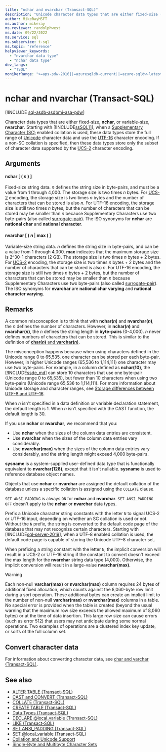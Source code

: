 ```yaml
---
title: "nchar and nvarchar (Transact-SQL)"
description: "Unicode character data types that are either fixed-size (nchar), or variable-size (nvarchar)."
author: MikeRayMSFT
ms.author: mikeray
ms.reviewer: randolphwest
ms.date: 09/22/2022
ms.service: sql
ms.subservice: t-sql
ms.topic: "reference"
helpviewer_keywords:
  - "nvarchar data type"
  - "nchar data type"
dev_langs:
  - "TSQL"
monikerRange: ">=aps-pdw-2016||=azuresqldb-current||=azure-sqldw-latest||>=sql-server-2016||>=sql-server-linux-2017||=azuresqldb-mi-current"
---
```

# nchar and nvarchar (Transact-SQL)

[!INCLUDE [sql-asdb-asdbmi-asa-pdw](../../includes/applies-to-version/sql-asdb-asdbmi-asa-pdw.md)]

Character data types that are either fixed-size, **nchar**, or variable-size, **nvarchar**. Starting with [!INCLUDE[ssSQL11](../../includes/sssql11-md.md)], when a [Supplementary Character (SC)](../../relational-databases/collations/collation-and-unicode-support.md#Supplementary_Characters) enabled collation is used, these data types store the full range of [Unicode](../../relational-databases/collations/collation-and-unicode-support.md#Unicode_Defn) character data and use the [UTF-16](https://www.wikipedia.org/wiki/UTF-16) character encoding. If a non-SC collation is specified, then these data types store only the subset of character data supported by the [UCS-2](https://www.wikipedia.org/wiki/Universal_Coded_Character_Set#Encoding_forms) character encoding.

## Arguments

#### nchar [ ( *n* ) ]

Fixed-size string data. *n* defines the string size in byte-pairs, and must be a value from 1 through 4,000. The storage size is two times *n* bytes. For [UCS-2](https://www.wikipedia.org/wiki/UTF-16#U+0000_to_U+D7FF_and_U+E000_to_U+FFFF) encoding, the storage size is two times *n* bytes and the number of characters that can be stored is also *n*. For UTF-16 encoding, the storage size is still two times *n* bytes, but the number of characters that can be stored may be smaller than *n* because Supplementary Characters use two byte-pairs (also called [surrogate-pair](https://www.wikipedia.org/wiki/UTF-16#Code_points_from_U+010000_to_U+10FFFF)). The ISO synonyms for **nchar** are **national char** and **national character**.

#### nvarchar [ ( *n* | max ) ]

Variable-size string data. *n* defines the string size in byte-pairs, and can be a value from 1 through 4,000. **max** indicates that the maximum storage size is 2^30-1 characters (2 GB). The storage size is two times *n* bytes + 2 bytes. For [UCS-2](https://www.wikipedia.org/wiki/UTF-16#U+0000_to_U+D7FF_and_U+E000_to_U+FFFF) encoding, the storage size is two times *n* bytes + 2 bytes and the number of characters that can be stored is also *n*. For UTF-16 encoding, the storage size is still two times *n* bytes + 2 bytes, but the number of characters that can be stored may be smaller than *n* because Supplementary Characters use two byte-pairs (also called [surrogate-pair](https://www.wikipedia.org/wiki/UTF-16#Code_points_from_U+010000_to_U+10FFFF)). The ISO synonyms for **nvarchar** are **national char varying** and **national character varying**.

## Remarks

A common misconception is to think that with **nchar(*n*)** and **nvarchar(*n*)**, the *n* defines the number of characters. However, in **nchar(*n*)** and **nvarchar(*n*)**, the *n* defines the string length in **byte-pairs** (0-4,000). *n* never defines numbers of characters that can be stored. This is similar to the definition of [**char(*n*)** and **varchar(*n*)**](../../t-sql/data-types/char-and-varchar-transact-sql.md).

The misconception happens because when using characters defined in the Unicode range 0 to 65,535, one character can be stored per each byte-pair. However, in higher Unicode ranges (65,536 to 1,114,111) one character may use two byte-pairs. For example, in a column defined as **nchar(10)**, the [!INCLUDE[ssde_md](../../includes/ssde_md.md)] can store 10 characters that use one byte-pair (Unicode range 0 to 65,535), but fewer than 10 characters when using two byte-pairs (Unicode range 65,536 to 1,114,111). For more information about Unicode storage and character ranges, see [Storage differences between UTF-8 and UTF-16](../../relational-databases/collations/collation-and-unicode-support.md#storage_differences).

When *n* isn't specified in a data definition or variable declaration statement, the default length is 1. When *n* isn't specified with the CAST function, the default length is 30.

If you use **nchar** or **nvarchar**, we recommend that you:

- Use **nchar** when the sizes of the column data entries are consistent.
- Use **nvarchar** when the sizes of the column data entries vary considerably.
- Use **nvarchar(max)** when the sizes of the column data entries vary considerably, and the string length might exceed 4,000 byte-pairs.

**sysname** is a system-supplied user-defined data type that is functionally equivalent to **nvarchar(128)**, except that it isn't nullable. **sysname** is used to reference database object names.

Objects that use **nchar** or **nvarchar** are assigned the default collation of the database unless a specific collation is assigned using the `COLLATE` clause.

`SET ANSI_PADDING` is always `ON` for **nchar** and **nvarchar**. `SET ANSI_PADDING OFF` doesn't apply to the **nchar** or **nvarchar** data types.

Prefix a Unicode character string constants with the letter `N` to signal UCS-2 or UTF-16 input, depending on whether an SC collation is used or not. Without the `N` prefix, the string is converted to the default code page of the database that may not recognize certain characters. Starting with [!INCLUDE[sql-server-2019](../../includes/sssql19-md.md)], when a UTF-8 enabled collation is used, the default code page is capable of storing the Unicode UTF-8 character set.

When prefixing a string constant with the letter `N`, the implicit conversion will result in a UCS-2 or UTF-16 string if the constant to convert doesn't exceed the max length for the **nvarchar** string data type (4,000). Otherwise, the implicit conversion will result in a large-value **nvarchar(max)**.

> [!WARNING]  
> Each non-null **varchar(max)** or **nvarchar(max)** column requires 24 bytes of additional fixed allocation, which counts against the 8,060-byte row limit during a sort operation. These additional bytes can create an implicit limit to the number of non-null **varchar(max)** or **nvarchar(max)** columns in a table. No special error is provided when the table is created (beyond the usual warning that the maximum row size exceeds the allowed maximum of 8,060 bytes) or at the time of data insertion. This large row size can cause errors (such as error 512) that users may not anticipate during some normal operations.  Two examples of operations are a clustered index key update, or sorts of the full column set.

## Convert character data

For information about converting character data, see [char and varchar (Transact-SQL)](../../t-sql/data-types/char-and-varchar-transact-sql.md).

## See also

- [ALTER TABLE (Transact-SQL)](../../t-sql/statements/alter-table-transact-sql.md)
- [CAST and CONVERT (Transact-SQL)](../../t-sql/functions/cast-and-convert-transact-sql.md)
- [COLLATE (Transact-SQL)](../statements/collations.md)
- [CREATE TABLE (Transact-SQL)](../../t-sql/statements/create-table-transact-sql.md)
- [Data Types (Transact-SQL)](../../t-sql/data-types/data-types-transact-sql.md)
- [DECLARE @local_variable (Transact-SQL)](../../t-sql/language-elements/declare-local-variable-transact-sql.md)
- [LIKE (Transact-SQL)](../../t-sql/language-elements/like-transact-sql.md)
- [SET ANSI_PADDING (Transact-SQL)](../../t-sql/statements/set-ansi-padding-transact-sql.md)
- [SET @local_variable (Transact-SQL)](../../t-sql/language-elements/set-local-variable-transact-sql.md)
- [Collation and Unicode Support](../../relational-databases/collations/collation-and-unicode-support.md)
- [Single-Byte and Multibyte Character Sets](/cpp/c-runtime-library/single-byte-and-multibyte-character-sets)

